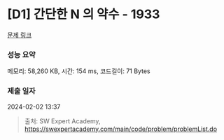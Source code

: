 # [D1] 간단한 N 의 약수 - 1933 

[문제 링크](https://swexpertacademy.com/main/code/problem/problemDetail.do?contestProbId=AV5PhcWaAKIDFAUq) 

### 성능 요약

메모리: 58,260 KB, 시간: 154 ms, 코드길이: 71 Bytes

### 제출 일자

2024-02-02 13:37



> 출처: SW Expert Academy, https://swexpertacademy.com/main/code/problem/problemList.do